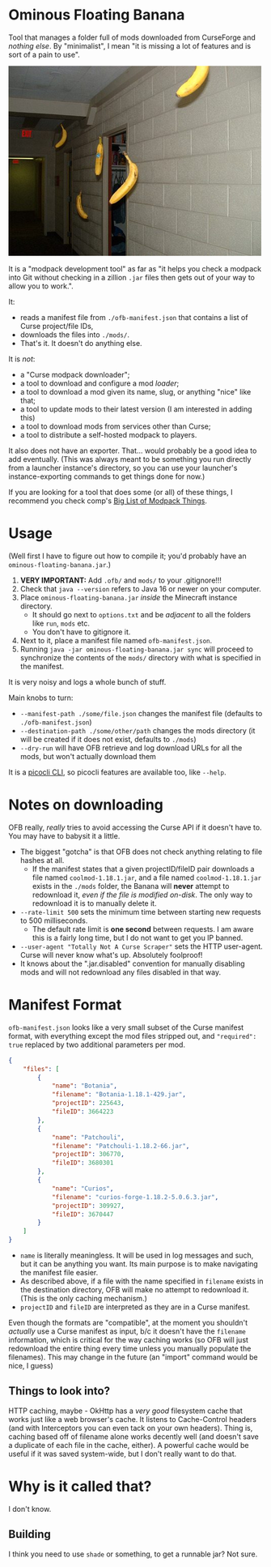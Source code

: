 Ominous Floating Banana
=======================

Tool that manages a folder full of mods downloaded from CurseForge and *nothing else*. By "minimalist", I mean "it is missing a lot of features and is sort of a pain to use".

![high constrast banana (scary)](./crap/banana.jpg)

It is a "modpack development tool" as far as "it helps you check a modpack into Git without checking in a zillion `.jar` files then gets out of your way to allow you to work.".

It:

* reads a manifest file from `./ofb-manifest.json` that contains a list of Curse project/file IDs,
* downloads the files into `./mods/`.
* That's it. It doesn't do anything else.

It is *not*:

* a "Curse modpack downloader";
* a tool to download and configure a mod *loader*;
* a tool to download a mod given its name, slug, or anything "nice" like that;
* a tool to update mods to their latest version (I am interested in adding this)
* a tool to download mods from services other than Curse;
* a tool to distribute a self-hosted modpack to players.

It also does not have an exporter. That... would probably be a good idea to add eventually. (This was always meant to be something you run directly from a launcher instance's directory, so you can use your launcher's instance-exporting commands to get things done for now.)

If you are looking for a tool that does some (or all) of these things, I recommend you check comp's [Big List of Modpack Things](https://gist.github.com/comp500/13ae6f058221196077fb19953ac608c7).

# Usage

(Well first I have to figure out how to compile it; you'd probably have an `ominous-floating-banana.jar`.)

1. **VERY IMPORTANT:** Add `.ofb/` and `mods/` to your .gitignore!!!
2. Check that `java --version` refers to Java 16 or newer on your computer.
3. Place `ominous-floating-banana.jar` *inside* the Minecraft instance directory.
   * It should go next to `options.txt` and be *adjacent* to all the folders like `run`, `mods` etc.
   * You don't have to gitignore it.
4. Next to it, place a manifest file named `ofb-manifest.json`.
5. Running `java -jar ominous-floating-banana.jar sync` will proceed to synchronize the contents of the `mods/` directory with what is specified in the manifest.

It is very noisy and logs a whole bunch of stuff.

Main knobs to turn:

* `--manifest-path ./some/file.json` changes the manifest file (defaults to `./ofb-manifest.json`)
* `--destination-path ./some/other/path` changes the mods directory (it will be created if it does not exist, defaults to `./mods`)
* `--dry-run` will have OFB retrieve and log download URLs for all the mods, but won't actually download them

It is a [picocli CLI](https://picocli.info/), so picocli features are available too, like `--help`.

# Notes on downloading

OFB really, *really* tries to avoid accessing the Curse API if it doesn't have to. You may have to babysit it a little.

* The biggest "gotcha" is that OFB does not check anything relating to file hashes at all.
  * If the manifest states that a given projectID/fileID pair downloads a file named `coolmod-1.18.1.jar`, and a file named `coolmod-1.18.1.jar` exists in the `./mods` folder, the Banana will **never** attempt to redownload it, *even if the file is modified on-disk*. The only way to redownload it is to manually delete it.
* `--rate-limit 500` sets the minimum time between starting new requests to 500 milliseconds.
  * The default rate limit is **one second** between requests. I am aware this is a fairly long time, but I do not want to get you IP banned.
* `--user-agent "Totally Not A Curse Scraper"` sets the HTTP user-agent. Curse will never know what's up. Absolutely foolproof!
* It knows about the ".jar.disabled" convention for manually disabling mods and will not redownload any files disabled in that way.

# Manifest Format

`ofb-manifest.json` looks like a very small subset of the Curse manifest format, with everything except the mod files stripped out, and `"required": true` replaced by two additional parameters per mod.

```json
{
	"files": [
		{
			"name": "Botania",
			"filename": "Botania-1.18.1-429.jar",
			"projectID": 225643,
			"fileID": 3664223
		},
		{
			"name": "Patchouli",
			"filename": "Patchouli-1.18.2-66.jar",
			"projectID": 306770,
			"fileID": 3680301
		},
		{
			"name": "Curios",
			"filename": "curios-forge-1.18.2-5.0.6.3.jar",
			"projectID": 309927,
			"fileID": 3670447
		}
	]
}
```

* `name` is literally meaningless. It will be used in log messages and such, but it can be anything you want. Its main purpose is to make navigating the manifest file easier.
* As described above, if a file with the name specified in `filename` exists in the destination directory, OFB will make no attempt to redownload it. (This is the only caching mechanism.)
* `projectID` and `fileID` are interpreted as they are in a Curse manifest.

Even though the formats are "compatible", at the moment you shouldn't *actually* use a Curse manifest as input, b/c it doesn't have the `filename` information, which is critical for the way caching works (so OFB will just redownload the entire thing every time unless you manually populate the filenames). This may change in the future (an "import" command would be nice, I guess)

## Things to look into?

HTTP caching, maybe - OkHttp has a *very good* filesystem cache that works just like a web browser's cache. It listens to Cache-Control headers (and with Interceptors you can even tack on your own headers). Thing is, caching based off of filename alone works decently well (and doesn't save a duplicate of each file in the cache, either). A powerful cache would be useful if it was saved system-wide, but I don't really want to do that.

# Why is it called that?

I don't know.

## Building

I think you need to use `shade` or something, to get a runnable jar? Not sure.